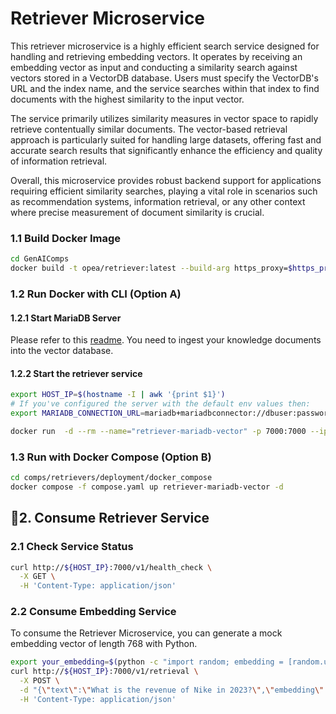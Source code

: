 # Retriever Microservice

This retriever microservice is a highly efficient search service designed for handling and retrieving embedding vectors. It operates by receiving an embedding vector as input and conducting a similarity search against vectors stored in a VectorDB database. Users must specify the VectorDB's URL and the index name, and the service searches within that index to find documents with the highest similarity to the input vector.

The service primarily utilizes similarity measures in vector space to rapidly retrieve contentually similar documents. The vector-based retrieval approach is particularly suited for handling large datasets, offering fast and accurate search results that significantly enhance the efficiency and quality of information retrieval.

Overall, this microservice provides robust backend support for applications requiring efficient similarity searches, playing a vital role in scenarios such as recommendation systems, information retrieval, or any other context where precise measurement of document similarity is crucial.

### 1.1 Build Docker Image

```bash
cd GenAIComps
docker build -t opea/retriever:latest --build-arg https_proxy=$https_proxy --build-arg http_proxy=$http_proxy -f comps/retrievers/src/Dockerfile .
```

### 1.2 Run Docker with CLI (Option A)

#### 1.2.1 Start MariaDB Server

Please refer to this [readme](../../third_parties/mariadb/src/README.md).
You need to ingest your knowledge documents into the vector database.

#### 1.2.2 Start the retriever service

```bash
export HOST_IP=$(hostname -I | awk '{print $1}')
# If you've configured the server with the default env values then:
export MARIADB_CONNECTION_URL=mariadb+mariadbconnector://dbuser:password@${HOST_IP}$:3306/vectordb

docker run  -d --rm --name="retriever-mariadb-vector" -p 7000:7000 --ipc=host -e MARIADB_CONNECTION_URL=$MARIADB_CONNECTION_URL -e RETRIEVER_COMPONENT_NAME="OPEA_RETRIEVER_MARIADBVECTOR" opea/retriever:latest
```

### 1.3 Run with Docker Compose (Option B)

```bash
cd comps/retrievers/deployment/docker_compose
docker compose -f compose.yaml up retriever-mariadb-vector -d
```

## 🚀2. Consume Retriever Service

### 2.1 Check Service Status

```bash
curl http://${HOST_IP}:7000/v1/health_check \
  -X GET \
  -H 'Content-Type: application/json'
```

### 2.2 Consume Embedding Service

To consume the Retriever Microservice, you can generate a mock embedding vector of length 768 with Python.

```bash
export your_embedding=$(python -c "import random; embedding = [random.uniform(-1, 1) for _ in range(768)]; print(embedding)")
curl http://${HOST_IP}:7000/v1/retrieval \
  -X POST \
  -d "{\"text\":\"What is the revenue of Nike in 2023?\",\"embedding\":${your_embedding}}" \
  -H 'Content-Type: application/json'
```
